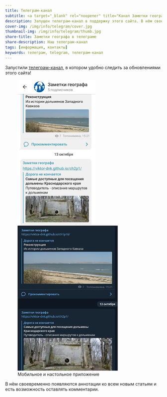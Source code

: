 ```yaml
---
title: Телеграм-канал
subtitle: <a target="_blank" rel="noopener" title="Канал Заметки географа" href="https://t.me/toponim">@toponim</a>
description: Запущен телеграм-канал в поддержку этого сайта. В нём своевременно появляются аннотации ко всем новым статьям и есть возможность оставлять комментарии.
cover-img: /img/info/telegram/cover.jpg
thumbnail-img: /img/info/telegram/thumb.jpg
share-title: Заметки географа в телеграме
share-description: Наш телеграм-канал
tags: [информация, контакты]
keywords: телеграм, telegram, телеграм-канал
---
```

Запустили [телеграм-канал][a85077ec], в котором удобно следить за обновлениями этого сайта!

<figure>
  <img title="Мобильное приложение" alt="Мобильное приложение" src="/img/info/telegram/tlgrm-screen2.jpg"/> <img title="Настольное приложение" alt="Настольное приложение" src="/img/info/telegram/tlgrm-screen1.jpg"/>
  <figcaption>Мобильное и настольное приложение</figcaption>
</figure>

В нём своевременно появляются аннотации ко всем новым статьям и есть возможность оставлять комментарии.

  [a85077ec]: https://t.me/toponim "Информационный канал в поддержку этого блога"
  
